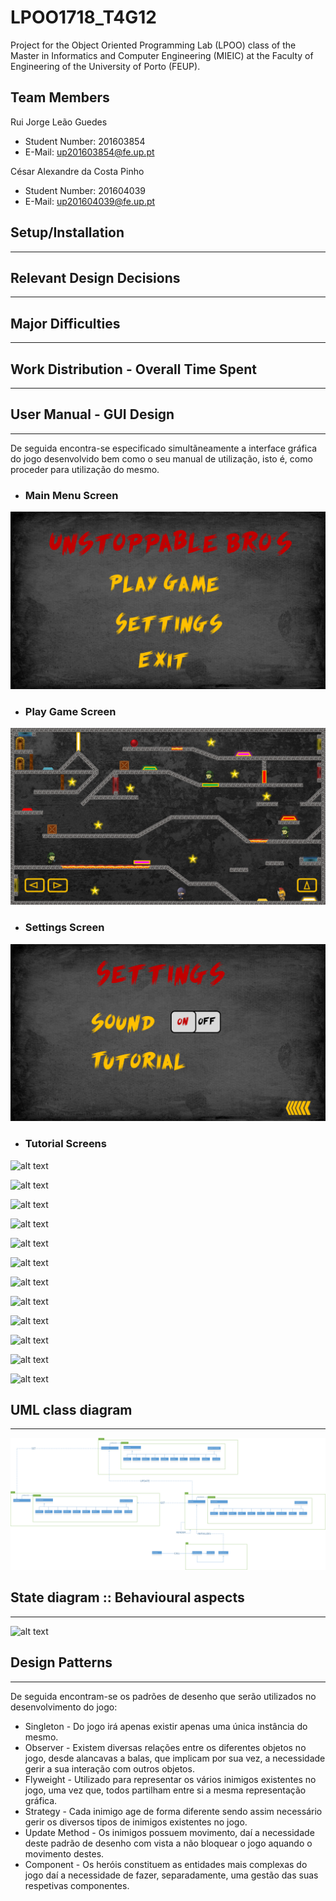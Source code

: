 # LPOO1718_T4G12

Project for the Object Oriented Programming Lab (LPOO) class of the Master in Informatics and Computer Engineering (MIEIC) at the Faculty of Engineering of the University of Porto (FEUP). 


## Team Members 


Rui Jorge Leão Guedes <br>
* Student Number: 201603854
* E-Mail: up201603854@fe.up.pt

César Alexandre da Costa Pinho <br>
* Student Number: 201604039
* E-Mail: up201604039@fe.up.pt 


## Setup/Installation
-----

## Relevant Design Decisions
-----

## Major Difficulties
-----

## Work Distribution - Overall Time Spent 
-----

## User Manual - GUI Design 
-----

De seguida encontra-se especificado simultãneamente a interface gráfica do jogo desenvolvido bem como o seu manual de utilização, isto é, como proceder para utilização do mesmo. 

* ### Main Menu Screen

![alt text](https://github.com/RuiGuedes/LPOO1718_T4G12/blob/master/Unstoppable_Bros/Delivery/MainMenuDesign.png)

* ### Play Game Screen

![alt text](https://github.com/RuiGuedes/LPOO1718_T4G12/blob/master/Unstoppable_Bros/Delivery/PlayGameDesign.png)

* ### Settings Screen

![alt text](https://github.com/RuiGuedes/LPOO1718_T4G12/blob/master/Unstoppable_Bros/Delivery/SettingsDesign.png)

* ### Tutorial Screens

![alt text](https://github.com/RuiGuedes/LPOO1718_T4G12/tree/master/Unstoppable_Bros/FinalRelease/Screenshots/UserManual1.png)

![alt text](https://github.com/RuiGuedes/LPOO1718_T4G12/tree/master/Unstoppable_Bros/FinalRelease/Screenshots/UserManual2.png)

![alt text](https://github.com/RuiGuedes/LPOO1718_T4G12/tree/master/Unstoppable_Bros/FinalRelease/Screenshots/UserManual3.png)

![alt text](https://github.com/RuiGuedes/LPOO1718_T4G12/tree/master/Unstoppable_Bros/FinalRelease/Screenshots/UserManual4.png)

![alt text](https://github.com/RuiGuedes/LPOO1718_T4G12/tree/master/Unstoppable_Bros/FinalRelease/Screenshots/UserManual5.png)

![alt text](https://github.com/RuiGuedes/LPOO1718_T4G12/tree/master/Unstoppable_Bros/FinalRelease/Screenshots/UserManual6.png)

![alt text](https://github.com/RuiGuedes/LPOO1718_T4G12/tree/master/Unstoppable_Bros/FinalRelease/Screenshots/UserManual7.png)

![alt text](https://github.com/RuiGuedes/LPOO1718_T4G12/tree/master/Unstoppable_Bros/FinalRelease/Screenshots/UserManual8.png)

![alt text](https://github.com/RuiGuedes/LPOO1718_T4G12/tree/master/Unstoppable_Bros/FinalRelease/Screenshots/UserManual9.png)

![alt text](https://github.com/RuiGuedes/LPOO1718_T4G12/tree/master/Unstoppable_Bros/FinalRelease/Screenshots/UserManual10.png)

![alt text](https://github.com/RuiGuedes/LPOO1718_T4G12/tree/master/Unstoppable_Bros/FinalRelease/Screenshots/UserManual11.png)

![alt text](https://github.com/RuiGuedes/LPOO1718_T4G12/tree/master/Unstoppable_Bros/FinalRelease/Screenshots/UserManual12.png)

## UML class diagram 
-----

![alt text](https://github.com/RuiGuedes/LPOO1718_T4G12/blob/master/Unstoppable_Bros/Delivery/Diagrama%20UML.png)

## State diagram :: Behavioural aspects
-----

![alt text](https://github.com/RuiGuedes/LPOO1718_T4G12/tree/master/Unstoppable_Bros/FinalRelease/Screenshots/StateDiagram.png)

## Design Patterns
-----
De seguida encontram-se os padrões de desenho que serão utilizados no desenvolvimento do jogo:

* Singleton - Do jogo irá apenas existir apenas uma única instância do mesmo.
* Observer - Existem diversas relações entre os diferentes objetos no jogo, desde alancavas a balas, que implicam por sua vez, a necessidade gerir a sua interação com outros objetos.
* Flyweight - Utilizado para representar os vários inimigos existentes no jogo, uma vez que, todos partilham entre si a mesma representação gráfica.
* Strategy - Cada inimigo age de forma diferente sendo assim necessário gerir os diversos tipos de inimigos existentes no jogo.
* Update Method - Os inimigos possuem movimento, daí a necessidade deste padrão de desenho com vista a não bloquear o jogo aquando o movimento destes.
* Component - Os heróis constituem as entidades mais complexas do jogo daí a necessidade de fazer, separadamente, uma gestão das suas respetivas componentes.

